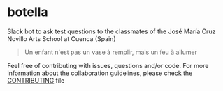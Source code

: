 # botella
Slack bot to ask test questions to the classmates of the José María Cruz Novillo Arts School at Cuenca (Spain)

> Un enfant n'est pas un vase à remplir, mais un feu à allumer

Feel free of contributing with issues, questions and/or code. For more information about the collaboration guidelines, please check the [CONTRIBUTING](/docs/CONTRIBUTING) file
